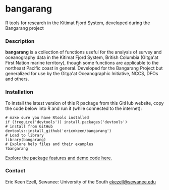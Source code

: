 # bangarang
R tools for research in the Kitimat Fjord System, developed during the Bangarang project

### Description

**bangarang** is a collection of functions useful for the analysis of survey and oceanography data in the Kitimat Fjord System, British Columbia (Gitga'at First Nation marine territory), though some functions are applicable to the northeast Pacific coast in general. Developed for the Bangarang Project but generalized for use by the Gitga'at Oceanographic Initiative, NCCS, DFOs and others.

### Installation
To install the latest version of this R package from this GitHub website, copy the code below into R and run it (while connected to the internet):

```
# make sure you have Rtools installed
if (!require('devtools')) install.packages('devtools')
# install from GitHub
devtools::install_github('ericmkeen/bangarang')
# Load to library
library(bangarang)
# Explore help files and their examples
?bangarang
```

[Explore the package features and demo code here.](https://ericmkeen.github.io/bangarang/)  

### Contact
Eric Keen Ezell, Sewanee: University of the South
ekezell@sewanee.edu
